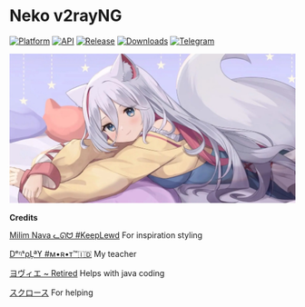 # Neko v2rayNG

[![Platform](https://img.shields.io/badge/android-platform?style=for-the-badge&label=platform&labelColor=21262d&color=6e7681)](https://www.android.com) [![API](https://img.shields.io/badge/27%2B-level?style=for-the-badge&logo=android&logoColor=3cd382&label=API&labelColor=21262d&color=ff663b)](https://developer.android.com/studio/releases/platforms) [![Release](https://img.shields.io/github/v/release/Blawuken/Neko-Sing-Box?display_name=tag&style=for-the-badge&logo=github&labelColor=21262d&color=1f6feb)](https://github.com/Blawuken/Neko-Sing-Box/releases/latest) [![Downloads](https://img.shields.io/github/downloads/Blawuken/Neko-Sing-Box/total?style=for-the-badge&labelColor=21262d&color=238636)](https://github.com/Blawuken/Neko-Sing-Box/releases) [![Telegram](https://img.shields.io/badge/Telegram-2CA5E0?style=for-the-badge&logo=telegram&logoColor=white)](https://t.me/uwuresourceguide)

![Banner](https://raw.githubusercontent.com/Blawuken/Neko-Sing-Box/main/image/uwu_banner.jpg)

**Credits**

[Milim Nava ᓚᘏᗢ #KeepLewd](https://t.me/milimnavaUwU) For inspiration styling

[DᵉᶯˢρĻªϒ #ᴍ•ʀ•ᴛ™🇮🇩](https://t.me/Dens_play89) My teacher

[ヨヴィエ ~ Retired](https://t.me/mobxprjkt) Helps with java coding

[スクロース](https://t.me/milimnavaUwU) For helping
